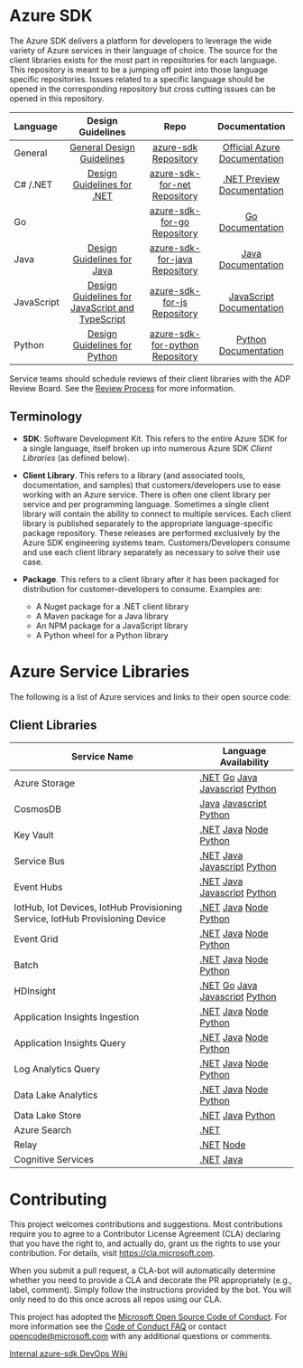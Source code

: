 # Azure SDK

The Azure SDK delivers a platform for developers to leverage the wide variety of Azure services in their language of choice. The source for the client libraries exists for the most part in repositories for each language. This repository is meant to be a jumping off point into those language specific repositories. Issues related to a specific language should be opened in the corresponding repository but cross cutting issues can be opened in this repository.

| Language    | Design Guidelines                                                       | Repo                                                                | Documentation
|:------------|:-----------------------------------------------------------------------:|:-------------------------------------------------------------------:|:-------------------------:|
| General   |[General Design Guidelines](https://azuresdkspecs.z5.web.core.windows.net/)    |[azure-sdk Repository](https://github.com/Azure/azure-sdk)      | [Official Azure Documentation](http://aka.ms/azure-sdk-docs) |
| C#  /.NET   |[Design Guidelines for .NET](https://azuresdkspecs.z5.web.core.windows.net/DotNetSpec.html)    |[azure-sdk-for-net Repository](https://github.com/Azure/azure-sdk-for-net)      | [.NET Preview Documentation](http://aka.ms/net-docs) |
| Go          |                                                                         |[azure-sdk-for-go Repository](https://github.com/Azure/azure-sdk-for-go)        | [Go Documentation](http://aka.ms/go-docs) |
| Java        |[Design Guidelines for Java](https://azuresdkspecs.z5.web.core.windows.net/JavaSpec.html)      |[azure-sdk-for-java Repository](https://github.com/Azure/azure-sdk-for-java)    | [Java Documentation](http://aka.ms/java-docs)   |
| JavaScript  |[Design Guidelines for JavaScript and TypeScript](https://azuresdkspecs.z5.web.core.windows.net/TypeScriptSpec.html)|[azure-sdk-for-js Repository](https://github.com/Azure/azure-sdk-for-js)        | [JavaScript Documentation](http://aka.ms/js-docs)|
| Python      |[Design Guidelines for Python](https://azuresdkspecs.z5.web.core.windows.net/PythonSpec.html)    |[azure-sdk-for-python Repository](https://github.com/Azure/azure-sdk-for-python)| [Python Documentation](https://aka.ms/python-docs) |

Service teams should schedule reviews of their client libraries with the ADP Review Board.  See the [Review Process](docs/ReviewProcess.md) for more information.

## Terminology

- **SDK**: Software Development Kit. This refers to the entire Azure SDK for a single language, itself broken up into numerous Azure SDK _Client Libraries_ (as defined below).

- **Client Library**. This refers to a library (and associated tools, documentation, and samples) that customers/developers use to ease working with an Azure service. There is often one client library per service and per programming language. Sometimes a single client library will contain the ability to connect to multiple services. Each client library is published separately to the appropriate language-specific package repository.  These releases are performed exclusively by the Azure SDK engineering systems team. Customers/Developers consume and use each client library separately as necessary to solve their use case.

- **Package**. This refers to a client library after it has been packaged for distribution for customer-developers to consume. Examples are:
   - A Nuget package for a .NET client library
   - A Maven package for a Java library
   - An NPM package for a JavaScript library
   - A Python wheel for a Python library

# Azure Service Libraries

The following is a list of Azure services and links to their open source code:

## Client Libraries

| Service Name | Language Availability |
| ------------ | --------------------- |
| Azure Storage | [.NET](https://github.com/Azure/azure-storage-net) [Go](https://github.com/Azure/azure-storage-go) [Java](https://github.com/Azure/azure-storage-java) [Javascript](https://github.com/Azure/azure-sdk-for-js/tree/master/sdk/storage) [Python](https://github.com/Azure/azure-storage-python) |
| CosmosDB | [Java](https://github.com/Azure/azure-cosmosdb-java) [Javascript](https://github.com/Azure/azure-cosmos-js) [Python](https://github.com/Azure/azure-cosmos-python) |
| Key Vault | [.NET](https://github.com/Azure/azure-sdk-for-net/tree/psSdkJson6/src/SDKs/KeyVault/data-plane) [Java](https://github.com/Azure/azure-keyvault-java) [Node](https://github.com/Azure/azure-sdk-for-node/tree/master/lib/services/keyVault) [Python](https://github.com/Azure/azure-sdk-for-python/tree/master/azure-keyvault) |
| Service Bus | [.NET](https://github.com/Azure/azure-sdk-for-net/tree/master/sdk/servicebus) [Java](https://github.com/Azure/azure-service-bus-java) [Javascript](https://github.com/Azure/azure-sdk-for-js/tree/master/sdk/servicebus/service-bus) [Python](https://github.com/Azure/azure-sdk-for-python/tree/master/azure-servicebus) |
| Event Hubs | [.NET](https://github.com/Azure/azure-sdk-for-net/tree/master/sdk/eventhub) [Java](https://github.com/Azure/azure-event-hubs-java) [Javascript](https://github.com/Azure/azure-sdk-for-js/tree/master/sdk/eventhub/) [Python](https://github.com/Azure/azure-event-hubs-python) |
| IotHub, Iot Devices, IotHub Provisioning Service, IotHub Provisioning Device | [.NET](https://github.com/Azure/azure-iot-sdk-csharp) [Java](https://github.com/Azure/azure-iot-sdk-java) [Node](https://github.com/Azure/azure-iot-sdk-node) [Python](https://github.com/Azure/azure-iot-sdk-python) |
| Event Grid | [.NET](https://github.com/Azure/azure-sdk-for-net/tree/psSdkJson6/src/SDKs/EventGrid/DataPlane) [Java](https://github.com/Azure/azure-sdk-for-java/tree/master/eventgrid/data-plane) [Node](https://github.com/Azure/azure-sdk-for-node/tree/master/lib/services/eventgrid) [Python](https://github.com/Azure/azure-sdk-for-python/tree/master/azure-eventgrid) |
| Batch | [.NET](https://github.com/Azure/azure-sdk-for-net/tree/psSdkJson6/src/SDKs/Batch/DataPlane) [Java](https://github.com/Azure/azure-batch-sdk-for-java) [Node](https://github.com/Azure/azure-sdk-for-node/tree/master/lib/services/batch) [Python](https://github.com/Azure/azure-sdk-for-python/tree/master/azure-batch) |
| HDInsight | [.NET](https://github.com/Azure/azure-sdk-for-net/tree/master/src/SDKs/HDInsight) [Go](https://github.com/Azure/azure-sdk-for-go/tree/master/services/preview/hdinsight) [Java](https://github.com/Azure/azure-sdk-for-java/tree/master/hdinsight) [Javascript](https://github.com/Azure/azure-sdk-for-js/tree/master/packages/%40azure/arm-hdinsight) [Python](https://github.com/Azure/azure-sdk-for-python/tree/master/azure-mgmt-hdinsight) |
| Application Insights Ingestion | [.NET](https://github.com/Microsoft/ApplicationInsights-dotnet) [Java](https://github.com/Microsoft/ApplicationInsights-java) [Node](https://github.com/Microsoft/ApplicationInsights-node.js) [Python](https://github.com/Microsoft/ApplicationInsights-python) |
| Application Insights Query | [.NET](https://github.com/Azure/azure-sdk-for-net/tree/psSdkJson6/src/SDKs/ApplicationInsights/DataPlane) [Java](https://github.com/Azure/azure-sdk-for-java/tree/master/applicationinsights/data-plane) [Node](https://github.com/Azure/azure-sdk-for-node/tree/master/lib/services/applicationinsights-query) [Python](https://github.com/Azure/azure-sdk-for-python/tree/master/azure-applicationinsights)|
| Log Analytics Query | [.NET](https://github.com/Azure/azure-sdk-for-net/tree/psSdkJson6/src/SDKs/OperationalInsights/DataPlane) [Java](https://github.com/Azure/azure-sdk-for-java/tree/master/loganalytics/data-plane) [Node](https://github.com/Azure/azure-sdk-for-node/tree/master/lib/services/loganalytics) [Python](https://github.com/Azure/azure-sdk-for-python/tree/master/azure-loganalytics) |
| Data Lake Analytics | [.NET](https://github.com/Azure/azure-sdk-for-net/tree/psSdkJson6/src/SDKs/DataLake.Analytics) [Java](https://github.com/Azure/azure-libraries-for-java/tree/master/azure-mgmt-datalake-analytics) [Node](https://github.com/Azure/azure-sdk-for-node/tree/master/lib/services/dataLake.Analytics) [Python](https://github.com/Azure/azure-sdk-for-python/tree/master/azure-mgmt-datalake-analytics) |
| Data Lake Store | [.NET](https://github.com/Azure/azure-data-lake-store-net) [Java](https://github.com/Azure/azure-data-lake-store-java) [Python](https://github.com/Azure/azure-data-lake-store-python) |
| Azure Search | [.NET](https://github.com/Azure/azure-sdk-for-net/tree/master/src/SDKs/Search) |
| Relay | [.NET](https://github.com/Azure/azure-relay-dotnet) [Node](https://github.com/Azure/azure-relay-node) |
| Cognitive Services | [.NET](https://github.com/Azure/azure-sdk-for-net/tree/psSdkJson6/src/SDKs/CognitiveServices/dataPlane) [Java](https://github.com/Azure/azure-sdk-for-java/tree/master/cognitiveservices/data-plane) | [Node](https://github.com/Azure/azure-sdk-for-node/tree/master/lib/services) [Python](https://github.com/Azure/azure-sdk-for-python) |


# Contributing

This project welcomes contributions and suggestions.  Most contributions require you to agree to a
Contributor License Agreement (CLA) declaring that you have the right to, and actually do, grant us
the rights to use your contribution. For details, visit https://cla.microsoft.com.

When you submit a pull request, a CLA-bot will automatically determine whether you need to provide
a CLA and decorate the PR appropriately (e.g., label, comment). Simply follow the instructions
provided by the bot. You will only need to do this once across all repos using our CLA.

This project has adopted the [Microsoft Open Source Code of Conduct](https://opensource.microsoft.com/codeofconduct/).
For more information see the [Code of Conduct FAQ](https://opensource.microsoft.com/codeofconduct/faq/) or
contact [opencode@microsoft.com](mailto:opencode@microsoft.com) with any additional questions or comments.

[Internal azure-sdk DevOps Wiki](https://aka.ms/azure-sdk-devops-wiki)

